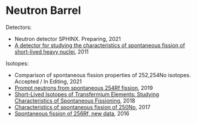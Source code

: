 Neutron Barrel
==============

Detectors:
* Neutron detector SPHINX. Preparing, 2021
* [A detector for studying the characteristics of spontaneous fission of short-lived heavy nuclei](https://doi.org/10.1134/S0020441211040154), 2011

Isotopes:
* Comparison of spontaneous fission properties of 252,254No isotopes. Accepted / In Editing, 2021
* [Prompt neutrons from spontaneous 254Rf fission](https://doi.org/10.1134/S1547477119060311), 2019
* [Short-Lived Isotopes of Transfermium Elements: Studying Characteristics of Spontaneous Fissioning](https://doi.org/10.3103/S1062873818060308), 2018
* [Characteristics of spontaneous fission of 250No](https://doi.org/10.1134/s1547477117040161), 2017
* [Spontaneous fission of 256Rf, new data](https://doi.org/10.1134/s1547477116040129), 2016
  
